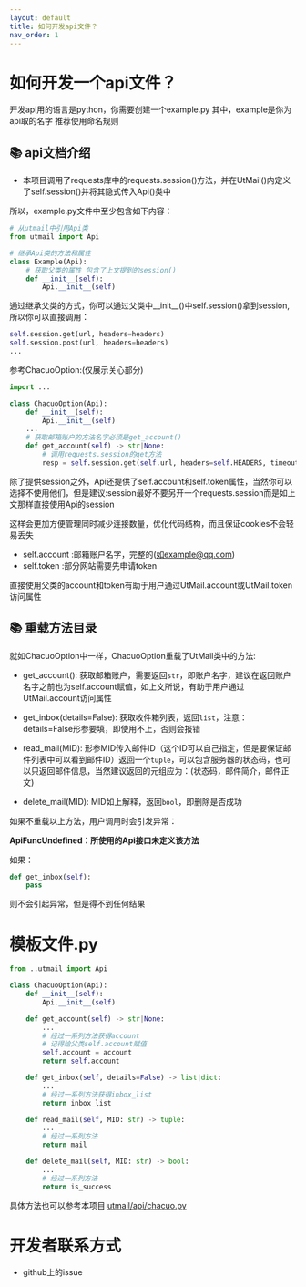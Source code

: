 ```yaml
---
layout: default
title: 如何开发api文件？
nav_order: 1
---
```


# 如何开发一个api文件？
开发api用的语言是python，你需要创建一个example.py 其中，example是你为api取的名字 推荐使用命名规则

## 📚 api文档介绍
- 本项目调用了requests库中的requests.session()方法，并在UtMail()内定义了self.session()并将其隐式传入Api()类中

所以，example.py文件中至少包含如下内容：
```python
# 从utmail中引用Api类
from utmail import Api

# 继承Api类的方法和属性
class Example(Api):
    # 获取父类的属性 包含了上文提到的session()
    def __init__(self):
        Api.__init__(self)
```

通过继承父类的方式，你可以通过父类中__init__()中self.session()拿到session,所以你可以直接调用：
```python
self.session.get(url, headers=headers)
self.session.post(url, headers=headers)
...
```
参考ChacuoOption:(仅展示关心部分)

```python
import ...

class ChacuoOption(Api):
    def __init__(self):
        Api.__init__(self)
    ...
    # 获取邮箱账户的方法名字必须是get_account()
    def get_account(self) -> str|None:
        # 调用requests.session的get方法
        resp = self.session.get(self.url, headers=self.HEADERS, timeout=5)
```
除了提供session之外，Api还提供了self.account和self.token属性，当然你可以选择不使用他们，但是建议:session最好不要另开一个requests.session而是如上文那样直接使用Api的session

这样会更加方便管理同时减少连接数量，优化代码结构，而且保证cookies不会轻易丢失

- self.account :邮箱账户名字，完整的(如example@qq.com)
- self.token :部分网站需要先申请token

直接使用父类的account和token有助于用户通过UtMail.account或UtMail.token访问属性

## 📚 重载方法目录

就如ChacuoOption中一样，ChacuoOption重载了UtMail类中的方法:
- get_account(): 获取邮箱账户，需要返回`str`，即账户名字，建议在返回账户名字之前也为self.account赋值，如上文所说，有助于用户通过UtMail.account访问属性

- get_inbox(details=False): 获取收件箱列表，返回`list`，注意：details=False形参要填，即使用不上，否则会报错

- read_mail(MID): 形参MID传入邮件ID（这个ID可以自己指定，但是要保证邮件列表中可以看到邮件ID）返回一个`tuple`，可以包含服务器的状态码，也可以只返回邮件信息，当然建议返回的元组应为：(状态码，邮件简介，邮件正文)

- delete_mail(MID): MID如上解释，返回`bool`，即删除是否成功

如果不重载以上方法，用户调用时会引发异常：

**ApiFuncUndefined：所使用的Api接口未定义该方法**

如果：
```python
def get_inbox(self):
    pass
```
则不会引起异常，但是得不到任何结果

# 模板文件.py
```python
from ..utmail import Api

class ChacuoOption(Api):
    def __init__(self):
        Api.__init__(self)

    def get_account(self) -> str|None:
        ...
        # 经过一系列方法获得account
        # 记得给父类self.account赋值
        self.account = account
        return self.account

    def get_inbox(self, details=False) -> list|dict:
        ...
        # 经过一系列方法获得inbox_list
        return inbox_list

    def read_mail(self, MID: str) -> tuple:
        ...
        # 经过一系列方法
        return mail

    def delete_mail(self, MID: str) -> bool:
        ...
        # 经过一系列方法
        return is_success
```
具体方法也可以参考本项目 [utmail/api/chacuo.py](https://github.com/SpeechlessMatt/UtMail/blob/main/utmail/api/chacuo.py)

# 开发者联系方式
- github上的issue

